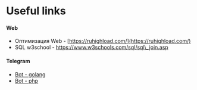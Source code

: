 # Useful links

#### Web

* Оптимизация Web - [https://ruhighload.com/](https://ruhighload.com/)
* SQL w3school - https://www.w3schools.com/sql/sql\_join.asp

#### Telegram

* [Bot - golang](https://medium.com/golang-notes/пишем-бота-для-telegram-на-go-71c9acd102d1)
* [Bot - php](https://netology.ru/blog/bot-php?)











